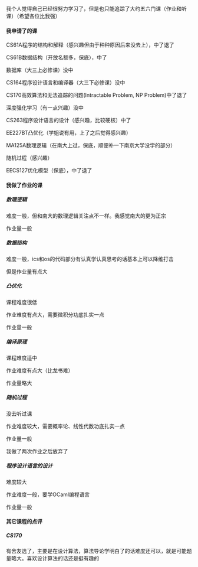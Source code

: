 我个人觉得自己已经很努力学习了，但是也只能追踪了大约五六门课（作业和听课）（希望各位比我强）

#### 我申请了的课

CS61A程序的结构和解释（感兴趣但由于种种原因后来没去上），中了退了

CS61B数据结构（开放名额多，保底），中了

数据库（大三上必修课）没中

CS164程序设计语言和编译器（大三下必修课）没中

CS170高效算法和无法追踪的问题(Intractable Problem, NP Problem)中了退了

深度强化学习（有一点兴趣）没中

CS263程序设计语言的设计（感兴趣，比较硬核）中了

EE227BT凸优化（学姐说有用，上了之后觉得感兴趣）

MA125A数理逻辑（在南大上过，保底，顺便补一下南京大学没学的部分）

随机过程（感兴趣）

EECS127优化模型（保底），中了退了

#### 我做了作业的课

##### 数理逻辑

难度一般，但和南大的数理逻辑关注点不一样。我感觉南大的更为正宗

作业量一般

##### 数据结构

难度一般，ics和os的代码部分有认真学认真思考的话基本上可以降维打击

但是作业量有点大

##### 凸优化

课程难度很低

作业难度有点大，需要微积分功底扎实一点

作业量一般

##### 编译原理

课程难度适中

作业难度有点大（比龙书难）

作业量略大

##### 随机过程

没去听过课

作业难度较大，需要概率论、线性代数功底扎实一点

作业量一般

我做了两次作业之后放弃了

##### 程序设计语言的设计

难度较大

作业难度一般，要学OCaml编程语言

作业量一般

#### 其它课程的点评

##### CS170

有舍友选了，主要是在设计算法，算法导论学明白了的话难度还可以，就是可能题量略大。喜欢设计算法的话还是挺有趣的

